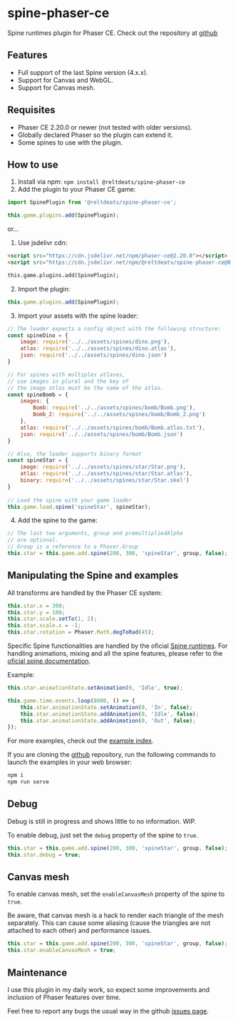 # spine-phaser-ce
Spine runtimes plugin for Phaser CE.
Check out the repository at [github](https://github.com/Reltdeats/spine-phaser-ce)

## Features

- Full support of the last Spine version (4.x.x).
- Support for Canvas and WebGL.
- Support for Canvas mesh.

## Requisites

- Phaser CE 2.20.0 or newer (not tested with older versions).
- Globally declared Phaser so the plugin can extend it.
- Some spines to use with the plugin.

## How to use

1. Install via npm: `npm install @reltdeats/spine-phaser-ce`
2. Add the plugin to your Phaser CE game:

```javascript
import SpinePlugin from '@reltdeats/spine-phaser-ce';

this.game.plugins.add(SpinePlugin);
```
or...

1. Use jsdelivr cdn:

```html
<script src="https://cdn.jsdelivr.net/npm/phaser-ce@2.20.0"></script>
<script src="https://cdn.jsdelivr.net/npm/@reltdeats/spine-phaser-ce@0.9.6/dist/spine-phaser-ce.min.js"></script>

this.game.plugins.add(SpinePlugin);
```
2. Import the plugin:

```javascript
this.game.plugins.add(SpinePlugin);
```
3. Import your assets with the spine loader:

```javascript
// The loader expects a config object with the following structure:
const spineDino = {
    image: require('../../assets/spines/dino.png'),
    atlas: require('../../assets/spines/dino.atlas'),
    json: require('../../assets/spines/dino.json')
}

// For spines with multiples atlases, 
// use images in plural and the key of 
// the image atlas must be the name of the atlas.
const spineBomb = {
    images: {
        Bomb: require('../../assets/spines/bomb/Bomb.png'),
        Bomb_2: require('../../assets/spines/bomb/Bomb_2.png')
    },
    atlas: require('../../assets/spines/bomb/Bomb.atlas.txt'),
    json: require('../../assets/spines/bomb/Bomb.json')
}

// Also, the loader supports binary format
const spineStar = {
    image: require('../../assets/spines/star/Star.png'),
    atlas: require('../../assets/spines/star/Star.atlas'),
    binary: require('../../assets/spines/star/Star.skel')
}
   
// Load the spine with your game loader
this.game.load.spine('spineStar', spineStar);
```
4. Add the spine to the game:

```javascript
// The last two arguments, group and premultipliedAlpha
// are optional. 
// Group is a reference to a Phaser.Group
this.star = this.game.add.spine(200, 300, 'spineStar', group, false);
```

## Manipulating the Spine and examples
All transforms are handled by the Phaser CE system:

```javascript
this.star.x = 300;
this.star.y = 100;
this.star.scale.setTo(1, 2);
this.star.scale.x = -1;
this.star.rotation = Phaser.Math.degToRad(45);
```
Specific Spine functionalities are handled by the oficial [Spine runtimes](https://github.com/EsotericSoftware/spine-runtimes).
For handling animations, mixing and all the spine features, please refer to the [oficial spine documentation](https://esotericsoftware.com/spine-runtime-documentation).

Example:

```javascript
this.star.animationState.setAnimation(0, 'Idle', true);

this.game.time.events.loop(8000, () => {
    this.star.animationState.setAnimation(0, 'In', false);
    this.star.animationState.addAnimation(0, 'Idle', false);
    this.star.animationState.addAnimation(0, 'Out', false);
});
```

For more examples, check out the [example index](https://reltdeats.github.io/spine-phaser-ce/dist/examples/).

If you are cloning the [github](https://github.com/Reltdeats/spine-phaser-ce) repository, run the following commands to launch the examples in your web browser:

```bash
npm i
npm run serve
```
## Debug
Debug is still in progress and shows little to no information. WIP.

To enable debug, just set the `debug` property of the spine to `true`.

```javascript
this.star = this.game.add.spine(200, 300, 'spineStar', group, false);
this.star.debug = true;
```

## Canvas mesh
To enable canvas mesh, set the `enableCanvasMesh` property of the spine to `true`.

Be aware, that canvas mesh is a hack to render each triangle of the mesh separately.
This can cause some aliasing (cause the triangles are not attached to each other) and performance issues.

```javascript
this.star = this.game.add.spine(200, 300, 'spineStar', group, false);
this.star.enableCanvasMesh = true;
```

## Maintenance
I use this plugin in my daily work, so expect some improvements and inclusion of Phaser features over time.

Feel free to report any bugs the usual way in the github [issues page](https://github.com/Reltdeats/spine-phaser-ce/issues).